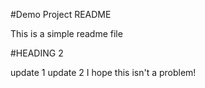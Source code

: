 #Demo Project README

This is a simple readme file

#HEADING 2

update 1 
update 2
I hope this isn't a problem!